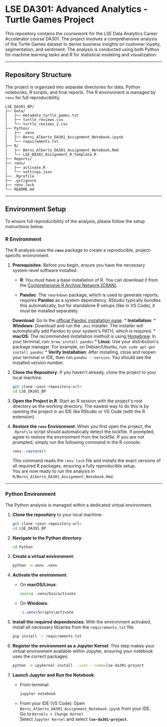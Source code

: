 # LSE DA301: Advanced Analytics - Turtle Games Project

This repository contains the coursework for the LSE Data Analytics Career Accelerator course DA301. The project involves a comprehensive analysis of the Turtle Games dataset to derive business insights on customer loyalty, segmentation, and sentiment. The analysis is conducted using both Python for machine learning tasks and R for statistical modeling and visualization.

-----

## Repository Structure

The project is organized into separate directories for data, Python notebooks, R scripts, and final reports. The R environment is managed by `renv` for full reproducibility.

```plaintext
LSE_DA301_BP/
├── Data/
│   ├── metadata_turtle_games.txt
│   ├── turtle_reviews.csv
│   └── turtle_reviews_2.csv
├── Python/
│   ├── .venv
│   ├── Berni_Alberto_DA301_Assignment_Notebook.ipynb
│   └── requirements.txt
├── R/
│   ├── Berni_Alberto_DA301_Assignment_Notebook.Rmd
│   └── LSE_DA301_Assignment_R_template.R
├── Reports/
├── renv/
│   ├── activate.R
│   └── settings.json
├── .Rprofile
├── .gitignore
├── renv.lock
└── README.md
```

-----

## Environment Setup

To ensure full reproducibility of the analysis, please follow the setup instructions below.

### R Environment

The R analysis uses the **`renv`** package to create a reproducible, project-specific environment.

1.  **Prerequisites**: Before you begin, ensure you have the necessary system-level software installed.
    
    * **R**: You must have a base installation of R. You can download it from the [Comprehensive R Archive Network (CRAN)](https://cran.r-project.org/).
    
    * **Pandoc**: The `rmarkdown` package, which is used to generate reports, requires **Pandoc** as a system dependency. RStudio typically bundles this automatically, but for standalone R setups (like in VS Code), it must be installed separately.
    
    **Download**: Go to the [official Pandoc installation page](https://pandoc.org/installing.html).
        * **Installation**:
            *   **Windows**: Download and run the `.msi` installer. The installer will automatically add Pandoc to your system's PATH, which is required.
            *   **macOS**: The recommended installation method is using [Homebrew](https://brew.sh/). In your terminal, run: `brew install pandoc`
            *   **Linux**: Use your distribution's package manager. For example, on Debian/Ubuntu, run: `sudo apt-get install pandoc`
            *   **Verify Installation**: After installing, close and reopen your terminal or IDE, then run `pandoc --version`. You should see the installed version number.

2.  **Clone the Repository**: If you haven't already, clone the project to your local machine.

    ```bash
    git clone <your-repository-url>
    cd LSE_DA301_BP
    ```

3.  **Open the Project in R**: Start an R session with the project's root directory as the working directory. The easiest way to do this is by opening the project in an IDE like RStudio or VS Code (with the R extension).

4.  **Restore the `renv` Environment**: When you first open the project, the `.Rprofile` script should automatically detect the lockfile. If prompted, agree to restore the environment from the lockfile. If you are not prompted, simply run the following command in the R console:

    ```r
    renv::restore()
    ```

    This command reads the `renv.lock` file and installs the exact versions of all required R packages, ensuring a fully reproducible setup.\
    You are now ready to run the analysis in `R/Berni_Alberto_DA301_Assignment_Notebook.Rmd`.

-----

### Python Environment

The Python analysis is managed within a dedicated virtual environment.

1.  **Clone the repository** to your local machine:

    ```bash
    git clone <your-repository-url>
    cd LSE_DA301_BP
    ```

2.  **Navigate to the Python directory**:

    ```bash
    cd Python
    ```

3.  **Create a virtual environment**:

    ```bash
    python -m venv .venv
    ```

4.  **Activate the environment**:

      * On **macOS/Linux**:
        ```bash
        source .venv/bin/activate
        ```
      * On **Windows**:
        ```powershell
        .\.venv\Scripts\activate
        ```

5.  **Install the required dependencies**: With the environment activated, install all necessary libraries from the `requirements.txt` file.

    ```bash
    pip install -r requirements.txt
    ```

6.  **Register the environment as a Jupyter Kernel**: This step makes your virtual environment available within Jupyter, ensuring your notebook uses the correct packages.

    ```bash
    python -m ipykernel install --user --name=lse-da301-project
    ```

7.  **Launch Jupyter and Run the Notebook**:

      * From terminal:
        ```bash
        jupyter notebook
        ```
      * From your IDE (VS Code):
        Open `Berni_Alberto_DA301_Assignment_Notebook.ipynb` from your IDE.  
        Go to `Kernels > Change Kernel`  
        Select `Jupyter Kernel` and select **`lse-da301-project`**.